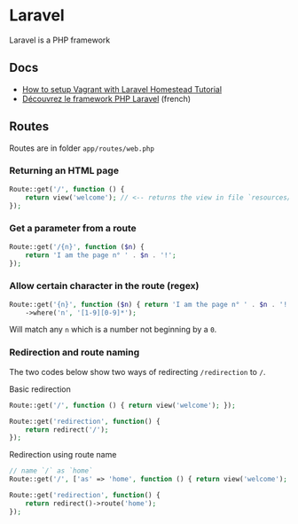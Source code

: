 # Laravel
Laravel is a PHP framework

## Docs
- [How to setup Vagrant with Laravel Homestead Tutorial](https://www.youtube.com/watch?v=rs2Hzx4qBm8)
- [Découvrez le framework PHP Laravel](https://openclassrooms.com/fr/courses/3613341-decouvrez-le-framework-php-laravel/3616434-installation-et-organisation) (french)

## Routes
Routes are in folder `app/routes/web.php`

### Returning an HTML page
```php
Route::get('/', function () {
    return view('welcome'); // <-- returns the view in file `resources/views/welcome.blade.php
});
```

### Get a parameter from a route
```php
Route::get('/{n}', function ($n) {
    return 'I am the page n° ' . $n . '!';
});
```

### Allow certain character in the route (regex)
```php
Route::get('{n}', function ($n) { return 'I am the page n° ' . $n . '!'; })
    ->where('n', '[1-9][0-9]*');
```
Will match any `n` which is a number not beginning by a `0`.

### Redirection and route naming
The two codes below show two ways of redirecting `/redirection` to `/`.

Basic redirection
```php
Route::get('/', function () { return view('welcome'); });

Route::get('redirection', function() {
    return redirect('/');
});
```
Redirection using route name
```php
// name `/` as `home`
Route::get('/', ['as' => 'home', function () { return view('welcome'); }]);

Route::get('redirection', function() {
    return redirect()->route('home');
});
```
